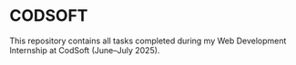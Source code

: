 # CODSOFT
This repository contains all tasks completed during my Web Development Internship at CodSoft (June–July 2025).
